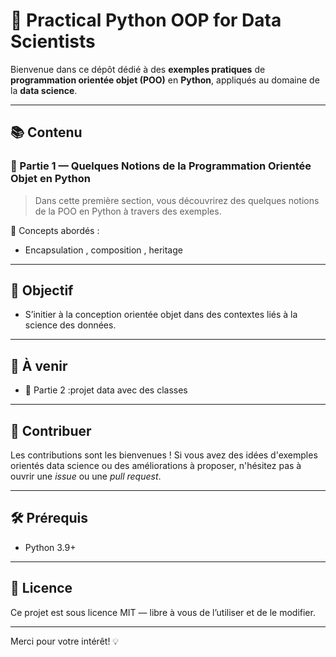 # 🐍 Practical Python OOP for Data Scientists

Bienvenue dans ce dépôt dédié à des **exemples pratiques** de **programmation orientée objet (POO)** en **Python**, appliqués au domaine de la **data science**.

---

## 📚 Contenu

### 🔹 Partie 1 — Quelques Notions de la Programmation Orientée Objet en Python

> Dans cette première section, vous découvrirez des quelques notions de la POO en Python à travers des exemples.

📌 Concepts abordés :
- Encapsulation , composition , heritage 
---

## 🧠 Objectif
- S’initier à la conception orientée objet dans des contextes liés à la science des données.
---

## 🚀 À venir

- 🔸 Partie 2 :projet data avec des classes

---

## 🤝 Contribuer

Les contributions sont les bienvenues ! Si vous avez des idées d'exemples orientés data science ou des améliorations à proposer, n'hésitez pas à ouvrir une *issue* ou une *pull request*.

---

## 🛠️ Prérequis

- Python 3.9+

---

## 📄 Licence

Ce projet est sous licence MIT — libre à vous de l’utiliser et de le modifier.

---

Merci pour votre intérêt! 💡

